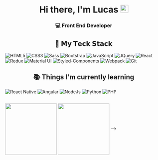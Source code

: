 # <div align="center"> Hi there, I'm Lucas <img src="https://i.imgur.com/u8HivgI.gif" width="25px"> </div>

### <div align="center"> :computer: Front End Developer </div>

## <div align="center"> :brain: 𝗠𝘆 𝗧𝗲𝗰𝗸 𝗦𝘁𝗮𝗰𝗸 </div>

  ![HTML5](https://img.shields.io/badge/html5%20-%23E34F26.svg?&style=for-the-badge&logo=html5&logoColor=white)
  ![CSS3](https://img.shields.io/badge/css3%20-%231572B6.svg?&style=for-the-badge&logo=css3&logoColor=white)
  ![Sass](https://img.shields.io/badge/SASS%20-hotpink.svg?&style=for-the-badge&logo=SASS&logoColor=white)
  ![Bootstrap](https://img.shields.io/badge/bootstrap%20-%23563D7C.svg?&style=for-the-badge&logo=bootstrap&logoColor=white)
  ![JavaScript](https://img.shields.io/badge/javascript%20-%23323330.svg?&style=for-the-badge&logo=javascript&logoColor=%23F7DF1E)
  ![JQuery](https://img.shields.io/badge/jquery%20-%230769AD.svg?&style=for-the-badge&logo=jquery&logoColor=white)
  ![React](https://img.shields.io/badge/react%20-%2320232a.svg?&style=for-the-badge&logo=react&logoColor=%2361DAFB)
  ![Redux](https://img.shields.io/badge/Redux-593D88?style=for-the-badge&logo=redux&logoColor=white)
  ![Material UI](https://img.shields.io/badge/Material--UI-0081CB?style=for-the-badge&logo=material-ui&logoColor=white)
  ![Styled-Components](https://img.shields.io/badge/styled--components-DB7093?style=for-the-badge&logo=styled-components&logoColor=white)
  ![Webpack](https://img.shields.io/badge/webpack%20-%238DD6F9.svg?&style=for-the-badge&logo=webpack&logoColor=black)
  ![Git](https://img.shields.io/badge/git%20-%23F05033.svg?&style=for-the-badge&logo=git&logoColor=white)

## <div align="center">:books: Things I'm currently learning </div>

  ![React Native](https://img.shields.io/badge/react_native%20-%2320232a.svg?&style=for-the-badge&logo=react&logoColor=%2361DAFB)
  ![Angular](https://img.shields.io/badge/angular%20-%23DD0031.svg?&style=for-the-badge&logo=angular&logoColor=white)
  ![NodeJs](https://img.shields.io/badge/Node.js-43853D?style=for-the-badge&logo=node-dot-js&logoColor=white)
  ![Python](https://img.shields.io/badge/Python-3776AB?style=for-the-badge&logo=python&logoColor=white)
  ![PHP](https://img.shields.io/badge/PHP-777BB4?style=for-the-badge&logo=php&logoColor=white)

##

<div>
  <img  align="center" height="165px" src="https://github-readme-stats.vercel.app/api?username=LucasAlvaresA&show_icons=true&theme=tokyonight&include_all_commits=true&count_private=true"/>
<!--   <img align="center"  height="165px" src="https://github-readme-stats.vercel.app/api/top-langs/?username=LucasAlvaresA&layout=compact&langs_count=8&theme=tokyonight&card_width=400"/> -->
  <img align="center"  height="165px" src="https://github-readme-stats.vercel.app/api/top-langs/?username=LucasAlvaresA&layout=compact&langs_count=8&theme=tokyonight"/> -->
</div>

##
